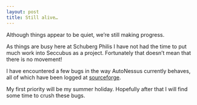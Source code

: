 ```yaml
---
layout: post
title: Still alive…
---
```

Although things appear to be quiet, we’re still making progress.

As things are busy here at Schuberg Philis I have not had the time to put much
work into Seccubus as a project. Fortunately that doesn’t mean that there is
no movement!

I have encountered a few bugs in the way AutoNessus currently behaves, all of
which have been logged at
[sourceforge](https://sourceforge.net/tracker/?group_id=216367&atid=1037394).

My first priority will be my summer holiday. Hopefully after that I will find
some time to crush these bugs.

